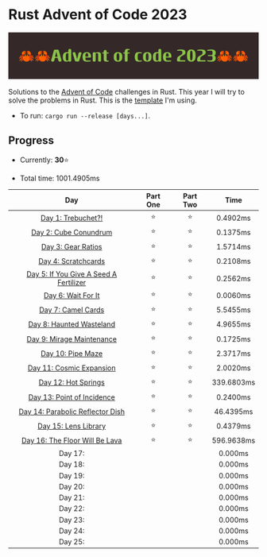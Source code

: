 # Rust Advent of Code 2023

![crab banner](.images/banner.png)

Solutions to the [Advent of Code](https://adventofcode.com/) challenges in Rust. This year I will try to solve the problems in Rust. This is the [template](https://github.com/agubelu/AoC-rust-template) I'm using.

* To run: `cargo run --release [days...]`.

## Progress

* Currently: **30**⭐

* Total time: 1001.4905ms

| Day | Part One | Part Two | Time |
|:---:|:---:|:---:|:---:|
| [Day 1: Trebuchet?!](https://adventofcode.com/2023/day/1) | ⭐ | ⭐ | 0.4902ms |
| [Day 2: Cube Conundrum](https://adventofcode.com/2023/day/2) | ⭐ | ⭐ | 0.1375ms |
| [Day 3: Gear Ratios](https://adventofcode.com/2023/day/3) | ⭐ | ⭐ | 1.5714ms |
| [Day 4: Scratchcards](https://adventofcode.com/2023/day/4) | ⭐ | ⭐ | 0.2108ms |
| [Day 5: If You Give A Seed A Fertilizer](https://adventofcode.com/2023/day/5) | ⭐ | ⭐ | 0.2562ms |
| [Day 6: Wait For It](https://adventofcode.com/2023/day/6) | ⭐ | ⭐ | 0.0060ms |
| [Day 7: Camel Cards](https://adventofcode.com/2023/day/7) | ⭐ | ⭐ | 5.5455ms |
| [Day 8: Haunted Wasteland](https://adventofcode.com/2023/day/8) | ⭐ | ⭐ | 4.9655ms |
| [Day 9: Mirage Maintenance](https://adventofcode.com/2023/day/9) | ⭐ | ⭐ | 0.1725ms |
| [Day 10: Pipe Maze](https://adventofcode.com/2023/day/10) | ⭐ | ⭐ | 2.3717ms |
| [Day 11: Cosmic Expansion](https://adventofcode.com/2023/day/11) | ⭐ | ⭐ | 2.0020ms |
| [Day 12: Hot Springs](https://adventofcode.com/2023/day/12) | ⭐ | ⭐ | 339.6803ms |
| [Day 13: Point of Incidence](https://adventofcode.com/2023/day/13) | ⭐ | ⭐ | 0.2400ms |
| [Day 14: Parabolic Reflector Dish](https://adventofcode.com/2023/day/14) | ⭐ | ⭐ | 46.4395ms |
| [Day 15: Lens Library](https://adventofcode.com/2023/day/15) | ⭐ | ⭐ | 0.4379ms |
| [Day 16: The Floor Will Be Lava](https://adventofcode.com/2023/day/16) | ⭐ | ⭐ | 596.9638ms |
| Day 17: |  |  | 0.000ms |
| Day 18: |  |  | 0.000ms |
| Day 19: |  |  | 0.000ms |
| Day 20: |  |  | 0.000ms |
| Day 21: |  |  | 0.000ms |
| Day 22: |  |  | 0.000ms |
| Day 23: |  |  | 0.000ms |
| Day 24: |  |  | 0.000ms |
| Day 25: |  |  | 0.000ms |

